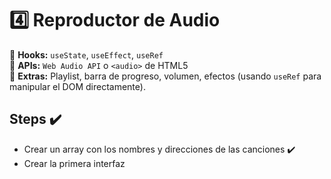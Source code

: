 # 4️⃣ **Reproductor de Audio**

🔹 **Hooks:** `useState`, `useEffect`, `useRef`  
🔹 **APIs:** `Web Audio API` o `<audio>` de HTML5  
🔹 **Extras:** Playlist, barra de progreso, volumen, efectos (usando `useRef` para manipular el DOM directamente).

## Steps ✔️

-  Crear un array con los nombres y direcciones de las canciones ✔️
-  Crear la primera interfaz
